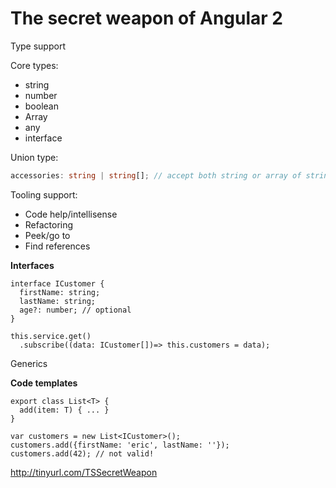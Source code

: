 # The secret weapon of Angular 2

Type support

Core types:

* string
* number
* boolean
* Array
* any
* interface

Union type:

```typescript
accessories: string | string[]; // accept both string or array of string type
```

Tooling support:

* Code help/intellisense
* Refactoring
* Peek/go to
* Find references

**Interfaces**

```
interface ICustomer {
  firstName: string;
  lastName: string;
  age?: number; // optional
}
```

```
this.service.get()
  .subscribe((data: ICustomer[])=> this.customers = data);
```

Generics

**Code templates**

```
export class List<T> {
  add(item: T) { ... }
}
```

```
var customers = new List<ICustomer>();
customers.add({firstName: 'eric', lastName: ''});
customers.add(42); // not valid!
```

http://tinyurl.com/TSSecretWeapon
